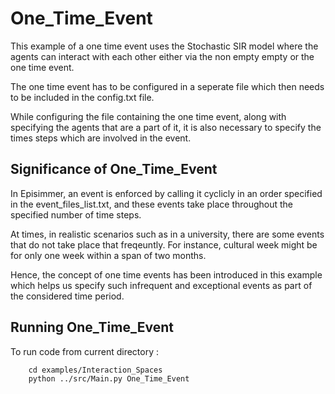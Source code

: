 # One_Time_Event
This example of a one time event uses the Stochastic SIR model where the agents can interact with each other either via the non empty empty or the one time event.

The one time event has to be configured in a seperate file which then needs to be included in the config.txt file.

While configuring the file containing the one time event, along with specifying the agents that are a part of it, it is also necessary to specify the times steps which are involved in the event.


## Significance of One_Time_Event
In Episimmer, an event is enforced by calling it cyclicly in an order specified in the event_files_list.txt, and these events take place throughout the specified number of time steps.

At times, in realistic scenarios such as in a university, there are some events that do not take place that freqeuntly. For instance, cultural week might be for only one week within a span of two months.

Hence, the concept of one time events has been introduced in this example which helps us specify such infrequent and exceptional events as part of the considered time period. 


## Running One_Time_Event
To run code from current directory :

		cd examples/Interaction_Spaces
		python ../src/Main.py One_Time_Event
		
